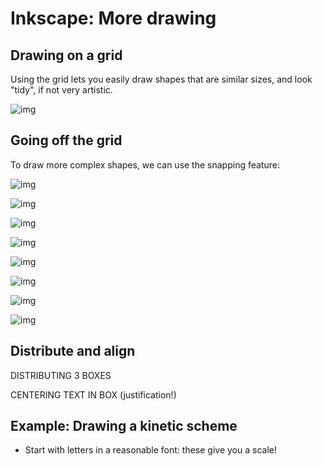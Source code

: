 # Inkscape: More drawing

## Drawing on a grid

Using the grid lets you easily draw shapes that are similar sizes, and look "tidy", if not very artistic.

![img](./figures-2/shapes.png)

## Going off the grid

To draw more complex shapes, we can use the snapping feature:

![img](./figures-2/shapes-3d-1.png)

![img](./figures-2/shapes-3d-2.png)

![img](./figures-2/shapes-3d-3.png)

![img](./figures-2/shapes-3d-4.png)

![img](./figures-2/shapes-3d-5.png)

![img](./figures-2/shapes-3d-6.png)

![img](./figures-2/shapes-3d-7.png)

![img](./figures-2/shapes-3d-8.png)

## Distribute and align

DISTRIBUTING 3 BOXES

CENTERING TEXT IN BOX (justification!)

## Example: Drawing a kinetic scheme

- Start with letters in a reasonable font: these give you a scale!

